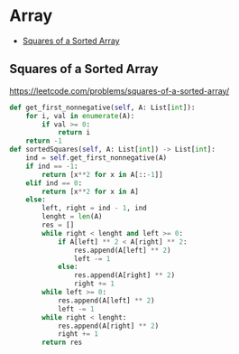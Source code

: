 # Array

+ [Squares of a Sorted Array](#squares-of-a-sorted-array)

[comment]: <> (Stop)

## Squares of a Sorted Array

https://leetcode.com/problems/squares-of-a-sorted-array/

```python
def get_first_nonnegative(self, A: List[int]):
    for i, val in enumerate(A):
        if val >= 0:
            return i
    return -1
def sortedSquares(self, A: List[int]) -> List[int]:
    ind = self.get_first_nonnegative(A)
    if ind == -1:
        return [x**2 for x in A[::-1]]
    elif ind == 0:
        return [x**2 for x in A]
    else:
        left, right = ind - 1, ind
        lenght = len(A)
        res = []
        while right < lenght and left >= 0:
            if A[left] ** 2 < A[right] ** 2:
                res.append(A[left] ** 2)
                left -= 1
            else:
                res.append(A[right] ** 2)
                right += 1            
        while left >= 0:
            res.append(A[left] ** 2)
            left -= 1
        while right < lenght:
            res.append(A[right] ** 2)
            right += 1
        return res
```